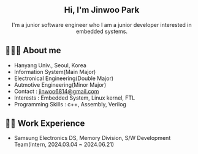 <div align="center">

  
<h2> Hi, I'm Jinwoo Park </h2> 
  
  I'm a junior software engineer who I am a junior developer interested in embedded systems. <br>
  

 
</div>
  
</div>

## 👩🏻‍💻 About me
- Hanyang Univ., Seoul, Korea 
- Information System(Main Major) 
- Electronical Engineering(Double Major)
- Autmotive Engineering(Minor Major)
- Contact : jinwoo6814@gmail.com
- Interests : Embedded System, Linux kernel, FTL
- Programming Skills : c++, Assembly, Verilog

## 🏃‍♀️ Work Experience
- Samsung Electronics DS, Memory Division, S/W Development Team(Intern, 2024.03.04 ~ 2024.06.21)
  

</div>
